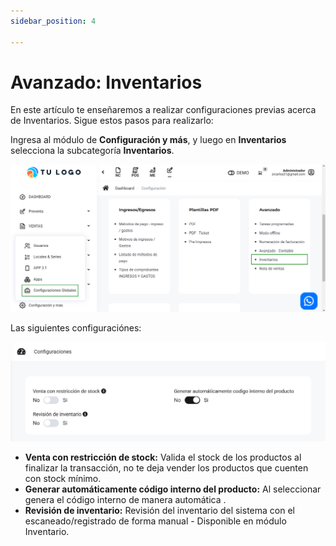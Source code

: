 ```yaml
---
sidebar_position: 4

---
```

# Avanzado: Inventarios

En este artículo te enseñaremos a realizar configuraciones previas acerca de Inventarios. Sigue estos pasos para realizarlo:

Ingresa al módulo de **Configuración y más**, y luego en **Inventarios** selecciona la subcategoría **Inventarios**.

![Alt text](img/Configuracin-inventario1.jpg)

Las siguientes configuraciónes:

![Alt text](img/Configuracin-inventario2.jpg)

* **Venta con restricción de stock:** Valida el stock de los productos al finalizar la transacción, no te deja vender los productos que cuenten con stock mínimo.
* **Generar automáticamente código interno del producto:** Al seleccionar genera el código interno de manera automática .
* **Revisión de inventario:** Revisión del inventario del sistema con el escaneado/registrado de forma manual - Disponible en módulo Inventario.
